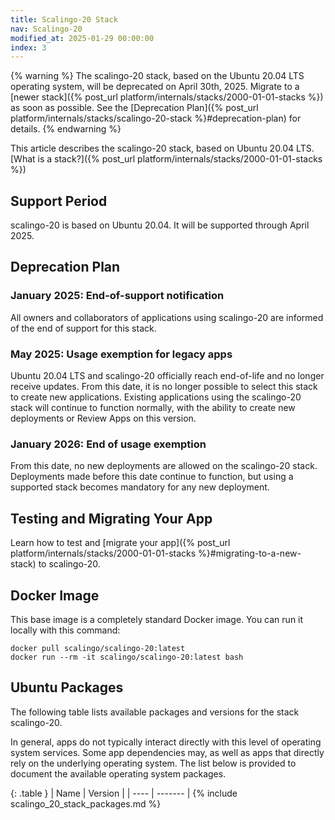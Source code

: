 ```yaml
---
title: Scalingo-20 Stack
nav: Scalingo-20
modified_at: 2025-01-29 00:00:00
index: 3
---
```


{% warning %}
The scalingo-20 stack, based on the Ubuntu 20.04 LTS operating system, will be deprecated on April 30th, 2025.
Migrate to a [newer stack]({% post_url platform/internals/stacks/2000-01-01-stacks %}) as soon as possible. See the [Deprecation Plan]({% post_url platform/internals/stacks/scalingo-20-stack %}#deprecation-plan) for details.
{% endwarning %}

This article describes the scalingo-20 stack, based on Ubuntu 20.04 LTS. [What is a stack?]({% post_url platform/internals/stacks/2000-01-01-stacks %})

## Support Period

scalingo-20 is based on Ubuntu 20.04. It will be supported through April 2025.

## Deprecation Plan

### January 2025: End-of-support notification

All owners and collaborators of applications using scalingo-20 are informed of the end of support for this stack.

### May 2025: Usage exemption for legacy apps

Ubuntu 20.04 LTS and scalingo-20 officially reach end-of-life and no longer receive updates.
From this date, it is no longer possible to select this stack to create new applications.
Existing applications using the scalingo-20 stack will continue to function normally, with the ability to create new deployments or Review Apps on this version.

### January 2026: End of usage exemption
From this date, no new deployments are allowed on the scalingo-20 stack. Deployments made before this date continue to function, but using a supported stack becomes mandatory for any new deployment.


## Testing and Migrating Your App

Learn how to test and [migrate your app]({% post_url platform/internals/stacks/2000-01-01-stacks %}#migrating-to-a-new-stack) to scalingo-20.

## Docker Image

This base image is a completely standard Docker image. You can run it locally with this command:

```
docker pull scalingo/scalingo-20:latest
docker run --rm -it scalingo/scalingo-20:latest bash
```

## Ubuntu Packages

The following table lists available packages and versions for the stack scalingo-20.

In general, apps do not typically interact directly with this level of operating system services. Some app dependencies may, as well as apps that directly rely on the underlying operating system. The list below is provided to document the available operating system packages.

<div class="overflow-horizontal-content" markdown="1">
{: .table }
| Name | Version |
| ---- | ------- |
{% include scalingo_20_stack_packages.md %}
</div>
